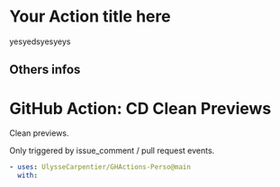 # Your Action title here
yesyedsyesyeys
## Others infos

<!-- start branding -->
<!-- end branding -->
<!-- start title -->

# GitHub Action: CD Clean Previews

<!-- end title -->
<!-- start badges -->
<!-- end badges -->

<!-- start description -->

Clean previews.

Only triggered by issue_comment / pull request events.

<!-- end description -->
<!-- start contents -->
<!-- end contents -->
<!-- start usage -->

```yaml
- uses: UlysseCarpentier/GHActions-Perso@main
  with:
```

<!-- end usage -->
<!-- start inputs -->
<!-- end inputs -->
<!-- start outputs -->
<!-- end outputs -->
<!-- start [.github/ghadocs/examples/] -->
<!-- end [.github/ghadocs/examples/] -->
